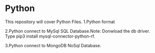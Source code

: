 # Python 

This repository will cover Python Files.
1.Python format 

2.Python connect to MySql SQL Database.Note: Donwload the db driver.   
Type pip3 install mysql-connector-python-rf.      
  
3.Python connect to MongoDB NoSql Database.


